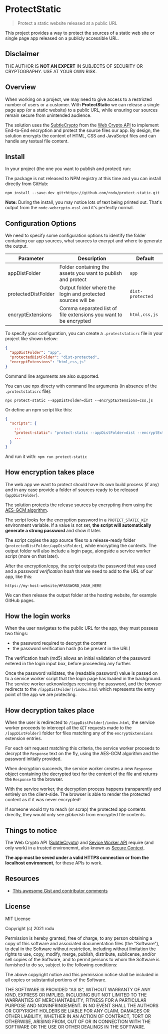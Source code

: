 # ProtectStatic

> Protect a static website released at a public URL

This project provides a way to protect the sources of a static web site or single page app released on a publicly accessible URL.

## Disclaimer

THE AUTHOR IS **NOT AN EXPERT** IN SUBJECTS OF SECURITY OR CRYPTOGRAPHY. USE AT YOUR OWN RISK.

## Overview

When working on a project, we may need to give access to a restricted number of users or a customer. With **ProtectStatic** we can release a single page app (or a static website) to a public URL, while ensuring our sources remain secure from unintended audience.

The solution uses the [SubtleCrypto](https://developer.mozilla.org/en-US/docs/Web/API/SubtleCrypto) from the [Web Crypto API](https://developer.mozilla.org/en-US/docs/Web/API/Web_Crypto_API) to implement End-to-End encryption and protect the source files our app. By design, the solution encrypts the content of HTML, CSS and JavaScript files and can handle any textual file content.

## Install

In your project (the one you want to publish and protect) run:

The package is not released to NPM registry at this time and you can install directly from GitHub:

`npm install --save-dev git+https://github.com/rodu/protect-static.git`

**Note:** During the install, you may notice lots of text being printed out. That's output from the `node-webcrypto-ossl` and it's perfectly normal.

## Configuration Options

We need to specify some configuration options to identify the folder containing our app sources, what sources to encrypt and where to generate the output.

| Parameter           | Description                                                      | Default          |
| ------------------- | ---------------------------------------------------------------- | ---------------- |
| appDistFolder       | Folder containing the assets you want to publish and protect     | `app`            |
| protectedDistFolder | Output folder where the login and protected sources will be      | `dist-protected` |
| encryptExtensions   | Comma separated list of file extensions you want to be encrypted | `html,css,js`    |

To specify your configuration, you can create a `.protectstaticrc` file in your project like shown below:

```json
{
  "appDistFolder": "app",
  "protectedDistFolder": "dist-protected",
  "encryptExtensions": "html,css,js"
}
```

Command line arguments are also supported.

You can use npx directy with command line arguments (in absence of the `.protectstaticrc` file):

`npx protect-static --appDistFolder=dist --encryptExtensions=css,js`

Or define an npm script like this:

```json
{
  "scripts": {
    ...
    "protect-static": "protect-static --appDistFolder=dist --encryptExtensions=css,js"
    ...
  }
}
```

And run it with: `npm run protect-static`

## How encryption takes place

The web app we want to protect should have its own build process (if any) and in any case provide a folder of sources ready to be released (`appDistFolder`).

The solution protects the release sources by encrypting them using the [AES-GCM algorithm](https://isuruka.medium.com/selecting-the-best-aes-block-cipher-mode-aes-gcm-vs-aes-cbc-ee3ebae173c).

The script looks for the encryption password in a `PROTECT_STATIC_KEY` environment variable. If a value is not set, **the script will automatically generate a strong password** and show it later.

The script copies the app source files to a release-ready folder (`protectedDistFolder/appDistFolder`), while encrypting the contents. The output folder will also include a login page, alongside a service worker script (more on that later).

After the encryption/copy, the script outputs the password that was used and a _password verification hash_ that we need to add to the URL of our app, like this:

`https://my-host-website/#PASSWORD_HASH_HERE`

We can then release the output folder at the hosting website, for example GitHub pages.

## How the login works

When the user navigates to the public URL for the app, they must possess two things:

- the password required to decrypt the content
- the password verification hash (to be present in the URL)

The verification hash (md5) allows an initial validation of the password entered in the login input box, before proceeding any further.

Once the password validates, the (readable password) value is passed on to a service worker script that the login page has loaded in the background. The service worker acknowledges receiving the password, and the browser redirects to the `/[appDistFolder]/index.html` which represents the entry point of the app we are protecting.

## How decryption takes place

When the user is redirected to `/[appDistFolder]/index.html`, the service worker proceeds to intercept all the `GET` requests made to the `/[appDistFolder]` folder for files matching any of the `encryptExtensions` extension entries.

For each `GET` request matching this criteria, the service worker proceeds to decrypt the `Response` text on the fly, using the AES-GCM algorithm and the password initially provided.

When decryption succeeds, the service worker creates a new `Response` object containing the decrypted text for the content of the file and returns the `Response` to the browser.

With the service worker, the decryption process happens transparently and entirely on the client-side. The browser is able to render the protected content as if it was never encrypted!

If someone would try to reach (or scrap) the protected app contents directly, they would only see _gibberish_ from encrypted file contents.

## Things to notice

The Web Crypto API ([SubtleCrypto](https://developer.mozilla.org/en-US/docs/Web/API/SubtleCrypto)) and [Sevice Worker API](https://developer.mozilla.org/en-US/docs/Web/API/Service_Worker_API) require (and only work) in a trusted environemnt, also known as [Secure Context](https://developer.mozilla.org/en-US/docs/Web/Security/Secure_Contexts).

**The app must be seved under a valid HTTPS connection or from the localhost environment**, for these APIs to work.

## Resources

- [This awesome Gist and contributor comments](https://gist.github.com/chrisveness/43bcda93af9f646d083fad678071b90a)

## License

MIT License

Copyright (c) 2021 rodu

Permission is hereby granted, free of charge, to any person obtaining a copy
of this software and associated documentation files (the "Software"), to deal
in the Software without restriction, including without limitation the rights
to use, copy, modify, merge, publish, distribute, sublicense, and/or sell
copies of the Software, and to permit persons to whom the Software is
furnished to do so, subject to the following conditions:

The above copyright notice and this permission notice shall be included in all
copies or substantial portions of the Software.

THE SOFTWARE IS PROVIDED "AS IS", WITHOUT WARRANTY OF ANY KIND, EXPRESS OR IMPLIED, INCLUDING BUT NOT LIMITED TO THE WARRANTIES OF MERCHANTABILITY, FITNESS FOR A PARTICULAR PURPOSE AND NONINFRINGEMENT. IN NO EVENT SHALL THE AUTHORS OR COPYRIGHT HOLDERS BE LIABLE FOR ANY CLAIM, DAMAGES OR OTHER LIABILITY, WHETHER IN AN ACTION OF CONTRACT, TORT OR OTHERWISE, ARISING FROM, OUT OF OR IN CONNECTION WITH THE SOFTWARE OR THE USE OR OTHER DEALINGS IN THE SOFTWARE.
